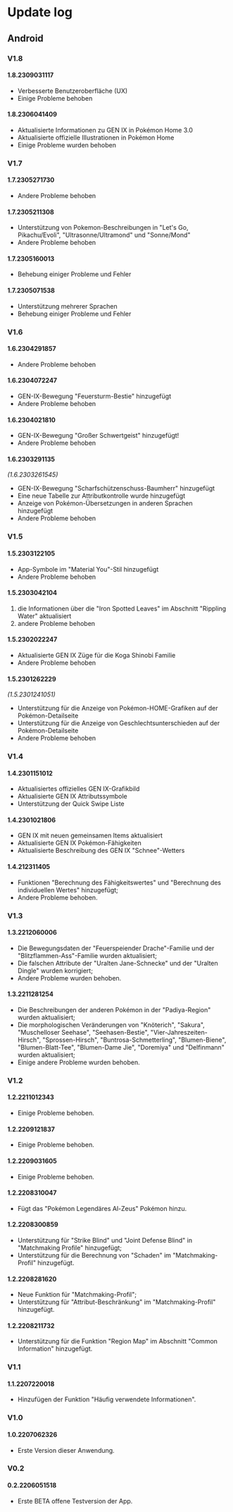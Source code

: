 # Update log
## Android
### V1.8
#### 1.8.2309031117
- Verbesserte Benutzeroberfläche (UX)
- Einige Probleme behoben

#### 1.8.2306041409
- Aktualisierte Informationen zu GEN IX in Pokémon Home 3.0
- Aktualisierte offizielle Illustrationen in Pokémon Home
- Einige Probleme wurden behoben
### V1.7
#### 1.7.2305271730
- Andere Probleme behoben
#### 1.7.2305211308
- Unterstützung von Pokemon-Beschreibungen in "Let's Go, Pikachu/Evoli", "Ultrasonne/Ultramond" und "Sonne/Mond"
- Andere Probleme behoben
#### 1.7.2305160013
- Behebung einiger Probleme und Fehler
#### 1.7.2305071538
- Unterstützung mehrerer Sprachen
- Behebung einiger Probleme und Fehler
### V1.6
#### 1.6.2304291857
- Andere Probleme behoben
#### 1.6.2304072247
- GEN-IX-Bewegung "Feuersturm-Bestie" hinzugefügt
- Andere Probleme behoben
#### 1.6.2304021810
- GEN-IX-Bewegung "Großer Schwertgeist" hinzugefügt!
- Andere Probleme behoben
#### 1.6.2303291135
_(1.6.2303261545)_
- GEN-IX-Bewegung "Scharfschützenschuss-Baumherr" hinzugefügt
- Eine neue Tabelle zur Attributkontrolle wurde hinzugefügt
- Anzeige von Pokémon-Übersetzungen in anderen Sprachen hinzugefügt
- Andere Probleme behoben

### V1.5

#### 1.5.2303122105
- App-Symbole im "Material You"-Stil hinzugefügt
- Andere Probleme behoben

#### 1.5.2303042104
1. die Informationen über die "Iron Spotted Leaves" im Abschnitt "Rippling Water" aktualisiert
2. andere Probleme behoben
#### 1.5.2302022247
- Aktualisierte GEN IX Züge für die Koga Shinobi Familie
- Andere Probleme behoben
#### 1.5.2301262229
_(1.5.2301241051)_
- Unterstützung für die Anzeige von Pokémon-HOME-Grafiken auf der Pokémon-Detailseite
- Unterstützung für die Anzeige von Geschlechtsunterschieden auf der Pokémon-Detailseite
- Andere Probleme behoben
### V1.4
#### 1.4.2301151012
- Aktualisiertes offizielles GEN IX-Grafikbild
- Aktualisierte GEN IX Attributssymbole
- Unterstützung der Quick Swipe Liste
#### 1.4.2301021806
- GEN IX mit neuen gemeinsamen Items aktualisiert
- Aktualisierte GEN IX Pokémon-Fähigkeiten
- Aktualisierte Beschreibung des GEN IX "Schnee"-Wetters
#### 1.4.212311405
- Funktionen "Berechnung des Fähigkeitswertes" und "Berechnung des individuellen Wertes" hinzugefügt;
- Andere Probleme behoben.
### V1.3
#### 1.3.2212060006
- Die Bewegungsdaten der "Feuerspeiender Drache"-Familie und der "Blitzflammen-Ass"-Familie wurden aktualisiert;
- Die falschen Attribute der "Uralten Jane-Schnecke" und der "Uralten Dingle" wurden korrigiert;
- Andere Probleme wurden behoben.
#### 1.3.2211281254
- Die Beschreibungen der anderen Pokémon in der "Padiya-Region" wurden aktualisiert;
- Die morphologischen Veränderungen von "Knöterich", "Sakura", "Muschelloser Seehase", "Seehasen-Bestie", "Vier-Jahreszeiten-Hirsch", "Sprossen-Hirsch", "Buntrosa-Schmetterling", "Blumen-Biene", "Blumen-Blatt-Tee", "Blumen-Dame Jie", "Doremiya" und "Delfinmann" wurden aktualisiert;
- Einige andere Probleme wurden behoben.
### V1.2
#### 1.2.2211012343
- Einige Probleme behoben.
#### 1.2.2209121837
- Einige Probleme behoben.
#### 1.2.2209031605
- Einige Probleme behoben.
#### 1.2.2208310047
- Fügt das "Pokémon Legendäres Al-Zeus" Pokémon hinzu.
#### 1.2.2208300859
- Unterstützung für "Strike Blind" und "Joint Defense Blind" in "Matchmaking Profile" hinzugefügt;
- Unterstützung für die Berechnung von "Schaden" im "Matchmaking-Profil" hinzugefügt.
#### 1.2.2208281620 
- Neue Funktion für "Matchmaking-Profil";
- Unterstützung für "Attribut-Beschränkung" im "Matchmaking-Profil" hinzugefügt.
#### 1.2.2208211732
- Unterstützung für die Funktion "Region Map" im Abschnitt "Common Information" hinzugefügt.
### V1.1
#### 1.1.2207220018
- Hinzufügen der Funktion "Häufig verwendete Informationen".
### V1.0
#### 1.0.2207062326
- Erste Version dieser Anwendung.
### V0.2
#### 0.2.2206051518
- Erste BETA offene Testversion der App.
